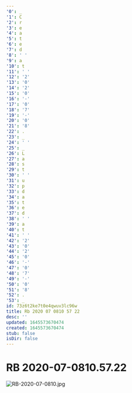 ```yaml
---
'0': _
'1': C
'2': r
'3': e
'4': a
'5': t
'6': e
'7': d
'8': ' '
'9': a
'10': t
'11': ' '
'12': '2'
'13': '0'
'14': '2'
'15': '0'
'16': '-'
'17': '0'
'18': '7'
'19': '-'
'20': '0'
'21': '8'
'22': .
'23': _
'24': ' '
'25': _
'26': L
'27': a
'28': s
'29': t
'30': ' '
'31': u
'32': p
'33': d
'34': a
'35': t
'36': e
'37': d
'38': ' '
'39': a
'40': t
'41': ' '
'42': '2'
'43': '0'
'44': '2'
'45': '0'
'46': '-'
'47': '0'
'48': '7'
'49': '-'
'50': '0'
'51': '8'
'52': .
'53': _
id: 73z6t2ke7t0e4qwuv3lc96w
title: Rb 2020 07 0810 57 22
desc: ''
updated: 1645573670474
created: 1645573670474
stub: false
isDir: false
---
```


# RB 2020-07-0810.57.22


![RB-2020-07-0810.jpg](/assets/rb-2020-07-0810-p7u6oqg653a9.jpg)

